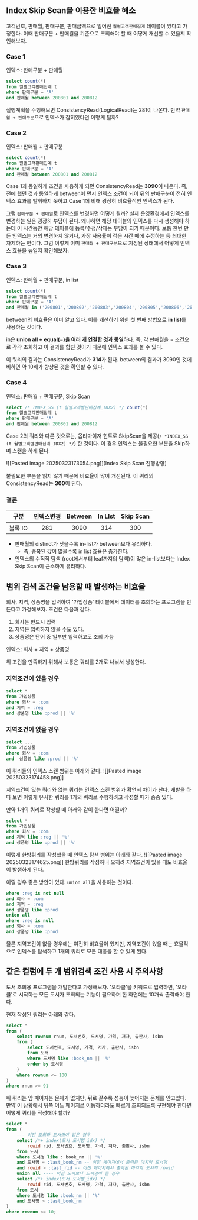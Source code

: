 ## Index Skip Scan을 이용한 비효율 해소

고객번호, 판매월, 판매구분, 판매금액으로 일어진 `월별고객판매집계` 테이블이 있다고 가정한다.
이때 판매구분 + 판매월을 기준으로 조회해야 할 때 어떻게 개선할 수 있을지 확인해보자.

### Case 1
인덱스: 판매구분 + 판매월
```sql
select count(*)
from 월별고객판매집계 t
where 판매구분 = 'A'
and 판매월 between 200801 and 200812
```

실행계획을 수행해보면 ConsistencyRead(LogicalRead)는 281이 나온다.
만약 `판매월 + 판매구분`으로 인덱스가 잡혀있다면 어떻게 될까?

### Case 2
인덱스: 판매월 + 판매구분
```sql
select count(*)
from 월별고객판매집계 t
where 판매구분 = 'A'
and 판매월 between 200801 and 200812
```

Case 1과 동일하게 조건을 사용하게 되면 ConsistencyRead는 **3090**이 나온다.
즉, 전에 했던 것과 동일하게 between이 먼저 인덱스 조건이 되어 뒤의 판매구분이 전혀 인덱스 효과를 발휘하지 못하고 Case 1에 비해 굉장히 비효율적인 인덱스가 된다.

그럼 `판매구분 + 판매월`로 인덱스를 변경하면 어떻게 될까?
실제 운영환경에서 인덱스를 변경하는 일은 굉장히 부담이 된다. 왜냐하면 해당 테이블의 인덱스를 다시 생성해야 하는데 이 시간동안 해당 테이블에 등록/수정/삭제는 부담이 되기 때문이다.
보통 한번 만든 인덱스는 거의 변경하지 않거나, 가장 사용률이 적은 시간 때에 수정하는 등 최대한 자제하는 편이다.
그럼 이렇게 이미 `판매월 + 판매구분`으로 지정된 상태에서 어떻게 인덱스 효율을 높일지 확인해보자.

### Case 3
인덱스: 판매월 + 판매구분, in list
```sql
select count(*)
from 월별고객판매집계 t
where 판매구분 = 'A'
and 판매월 in ('200801','200802','200803','200804','200805','200806','200807','200808','200808','200810','200811','200812');
```
between의 비효율은 이미 알고 있다.
이를 개선하기 위한 첫 번째 방법으로 **in list**를 사용하는 것이다.

in은 **union all + equal(=)을 여러 개 연결한 것과 동일**하다.
즉, 각 판매월을 = 조건으로 각각 조회하고 이 결과를 합친 것이기 때문에 인덱스 효과를 볼 수 있다.

이 쿼리의 결과는 ConsistencyRead가 **314**가 된다.
between의 결과가 3090인 것에 비하면 약 10배가 향상된 것을 확인할 수 있다.

### Case 4
인덱스: 판매월 + 판매구분, Skip Scan
```sql
select /* INDEX_SS (t 월별고객별판매집계_IDX2) */ count(*)
from 월별고객판매집계 t
where 판매구분 = 'A'
and 판매월 between 200801 and 200812
```
Case 2의 쿼리와 다른 것으로는, 옵티마이저 힌트로 SkipScan을 제공(`/ *INDEX_SS (t 월별고객별판매집계_IDX2) */`) 한 것이다.
이 경우 인덱스는 불필요한 부분을 Skip하며 스캔을 하게 된다.

![[Pasted image 20250323173054.png]](Index Skip Scan 진행방향)

불필요한 부분을 읽지 않기 때문에 비효율이 많이 개선된다.
이 쿼리의 ConsistencyRead는 **300**이 된다.

### 결론
|  구분   | 인덱스변경 | Between | In LIst | Skip Scan |
| :---: | :---: | :-----: | :-----: | :-------: |
| 블록 IO |  281  |  3090   |   314   |    300    |
- 판매월의 distinct가 낮을수록 in-list가 between보다 유리하다.
	- 즉, 중복된 값이 많을수록 in list 효율은 증가한다.
- 인덱스의 수직적 탐색 (root에서부터 leaf까지의 탐색)이 많은 in-list보다는 Index Skip Scan이 근소하게 유리하다.

## 범위 검색 조건을 남용할 때 발생하는 비효율

회사, 지역, 상품명을 입력하여 '가입상품' 테이블에서 데이터를 조회하는 프로그램을 만든다고 가정해보자.
조건은 다음과 같다.
1. 회사는 반드시 입력
2. 지역은 입력하지 않을 수도 있다.
3. 상품명은 단어 중 일부만 입력하고도 조회 가능

인덱스: 회사 + 지역 + 상품명

위 조건을 만족하기 위해서 보통은 쿼리를 2개로 나눠서 생성한다.
### 지역조건이 있을 경우
```sql
select *
from 가입상품
where 회사 = :com
and 지역 = :reg
and 상품명 like :prod || '%'
```
### 지역조건이 없을 경우
```sql
select ...
from 가입상품
where 회사 = :com
and  상품명 like :prod || '%'
```

이 쿼리들의 인덱스 스캔 범위는 아래와 같다.
![[Pasted image 20250323174458.png]]

지역조건이 있는 쿼리와 없는 쿼리는 인덱스 스캔 범위가 확연히 차이가 난다.
개발을 하다 보면 이렇게 유사한 쿼리를 1개의 쿼리로 수행하려고 작성할 때가 종종 있다.

만약 1개의 쿼리로 작성할 때 아래와 같이 한다면 어떨까?
```sql
select *
from 가입상품
where 회사 = :com
and 지역 like :reg || '%'
and 상품명 like :prod || '%'
```

이렇게 한방쿼리를 작성했을 때 인덱스 탐색 범위는 아래와 같다.
![[Pasted image 20250323174625.png]]
한방쿼리를 작성하니 오히려 지역조건이 있을 때도 비효율이 발생하게 된다.

이럴 경우 좋은 방안이 있다. `union all`을 사용하는 것이다.
```sql
where :reg is not null
and 회사 = :com
and 지역 = :reg
and 상품명 like :prod
union all
where :reg is null
and 회사 = :com
and 상품명 like :prod
```
물론 지역조건이 없을 경우에는 여전히 비효율이 있지만, 지역조건이 있을 때는 효율적으로 인덱스를 탐색하고 1개의 쿼리로 모든 대응을 할 수 있게 된다.

## 같은 컬럼에 두 개 범위검색 조건 사용 시 주의사항

도서 조회용 프로그램을 개발한다고 가정해보자.
'오라클'을 키워드로 입력하면, '오라클'로 시작하는 모든 도서가 조회되는 기능이 필요하며 한 화면에는 10개씩 출력해야 한다.

현재 작성된 쿼리는 아래와 같다.
```sql
select *
from (
	select rownum rnum, 도서번호, 도서명, 가격, 저자, 출판사, isbn
	from (
		select 도서번호, 도서명, 가격, 저자, 출판사, isbn
		from 도서
		where 도서명 like :book_nm || '%'
		order by 도서명
	)
	where rownum <= 100
)
where rnum >= 91
```
위 쿼리는 앞 페이지는 문제가 없지만, 뒤로 갈수록 성능이 늦어지는 문제를 안고있다.
만약 이 상황에서 뒤쪽 어느 페이지로 이동하더라도 빠르게 조회되도록 구현해야 한다면 어떻게 쿼리를 작성해야 할까?

```sql
select *
from (
	--- 이전 조회와 도서명이 같은 경우
	select /*+ index(도서 도서명_idx) */
		rowid rid, 도서번호, 도서명, 가격, 저자, 출판사, isbn
	from 도서
	where 도서명 like : book_nm || '%'
	and 도서명 = :last_book_nm -- 이전 페이지에서 출력된 마지막 도서명
	and rowid > :last_rid -- 이전 페이지에서 출력된 마지막 도서의 rowid
	union all ---- 이전 도서보다 도서명이 큰 경우
	select /*+ index(도서 도서명_idx) */
		rowid rid, 도서번호, 도서명, 가격, 저자, 출판사, isbn
	from 도서
	where 도서명 like :book_nm || '%'
	and 도서명 > :last_book_nm
)
where rownum <= 10;
```